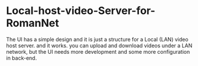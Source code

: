 # Local-host-video-Server-for-RomanNet

The UI has a simple design and it is just a structure for a Local (LAN) video host server. and it works. 
you can upload and download videos under a LAN network, but the UI needs more development and some more configuration in back-end. 
